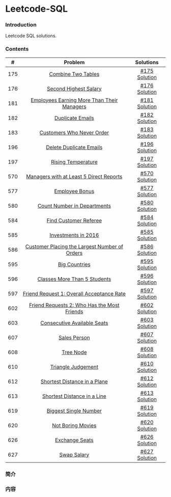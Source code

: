 # Leetcode-SQL

### Introduction

Leetcode SQL solutions.

### Contents

|  #  | Problem | Solutions |
|:---:|:-------:|:---------:|
| 175 | [Combine Two Tables](https://leetcode.com/problems/combine-two-tables/description/) | [#175 Solution](175/) |
| 176 | [Second Highest Salary](https://leetcode.com/problems/second-highest-salary/description/) | [#176 Solution](176/) |
| 181 | [Employees Earning More Than Their Managers](https://leetcode.com/problems/employees-earning-more-than-their-managers/description/) | [#181 Solution](181/) |
| 182 | [Duplicate Emails](https://leetcode.com/problems/duplicate-emails/description/) | [#182 Solution](182/) |
| 183 | [Customers Who Never Order](https://leetcode.com/problems/customers-who-never-order/description/) | [#183 Solution](183/) |
| 196 | [Delete Duplicate Emails](https://leetcode.com/problems/delete-duplicate-emails/description/) | [#196 Solution](196/) |
| 197 | [Rising Temperature](https://leetcode.com/problems/rising-temperature/description/) | [#197 Solution](197/) |
| 570 | [Managers with at Least 5 Direct Reports](https://leetcode.com/problems/managers-with-at-least-5-direct-reports/description/) | [#570 Solution](570/) |
| 577 | [Employee Bonus](https://leetcode.com/problems/employee-bonus/description/) | [#577 Solution](577/) |
| 580 | [Count Number in Departments](https://leetcode.com/problems/count-student-number-in-departments/description/) | [#580 Solution](580/) |
| 584 | [Find Customer Referee](https://leetcode.com/problems/find-customer-referee/description/) | [#584 Solution](584/) |
| 585 | [Investments in 2016](https://leetcode.com/problems/investments-in-2016/description/) | [#585 Solution](585/) |
| 586 | [Customer Placing the Largest Number of Orders](https://leetcode.com/problems/customer-placing-the-largest-number-of-orders/description/) | [#586 Solution](586/) |
| 595 | [Big Countries](https://leetcode.com/problems/big-countries/description/) | [#595 Solution](595/) |
| 596 | [Classes More Than 5 Students](https://leetcode.com/problems/classes-more-than-5-students/description/) | [#596 Solution](596/) |
| 597 | [Friend Request 1: Overall Acceptance Rate](https://leetcode.com/problems/friend-requests-i-overall-acceptance-rate/description/) | [#597 Solution](597/) |
| 602 | [Friend Requests 2: Who Has the Most Friends](https://leetcode.com/problems/friend-requests-ii-who-has-the-most-friends/description/) | [#602 Solution](602/) |
| 603 | [Consecutive Available Seats](https://leetcode.com/problems/consecutive-available-seats/description/) | [#603 Solution](603/) |
| 607 | [Sales Person](https://leetcode.com/problems/sales-person/description/) | [#607 Solution](607/) |
| 608 | [Tree Node](https://leetcode.com/problems/tree-node/description/) | [#608 Solution](608/) |
| 610 | [Triangle Judgement](https://leetcode.com/problems/triangle-judgement/description/) | [#610 Solution](610/) |
| 612 | [Shortest Distance in a Plane](https://leetcode.com/problems/shortest-distance-in-a-plane/description/) | [#612 Solution](612/) |
| 613 | [Shortest Distance in a Line](https://leetcode.com/problems/shortest-distance-in-a-line/description/) | [#613 Solution](613/) |
| 619 | [Biggest Single Number](https://leetcode.com/problems/biggest-single-number/description/) | [#619 Solution](619/) |
| 620 | [ Not Boring Movies](https://leetcode.com/problems/not-boring-movies/description/) | [#620 Solution](620/) |
| 626 | [Exchange Seats](https://leetcode.com/problems/exchange-seats/description/) | [#626 Solution](626/) |
| 627 | [Swap Salary](https://leetcode.com/problems/swap-salary/description/) | [#627 Solution](627/) |

### 简介

### 内容
